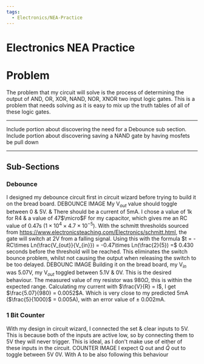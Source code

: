 ```yaml
---
tags:
  - Electronics/NEA-Practice
---
```

# Electronics NEA Practice

# Problem
The problem that my circuit will solve is the process of determining the output of AND, OR, XOR, NAND, NOR, XNOR two input logic gates.
This is a problem that needs solving as it is easy to mix up the truth tables of all of these logic gates.

---
Include portion about discovering the need for a Debounce sub section.
Include portion about discovering saving a NAND gate by having mosfets be pull down

---
## Sub-Sections
### Debounce
I designed my debounce circuit first in circuit wizard before trying to build it on the bread board.
DEBOUNCE IMAGE
My V$_{out}$ value should toggle between 0 & 5V. & There should be a current of 5mA.
I chose a value of 1k for R4 & a value of 47$\micro$F for my capacitor, which gives me an RC value of 0.47s ($1\times10^4\times4.7\times10^{-5}$). With the schmitt thresholds sourced from https://www.electronicsteaching.com/Electronics/schmitt.html, the gate will switch at 2V from a falling signal. Using this with the formula $t = -RC\times Ln(\frac{V_{out}}{V_{in}}) = -0.47\times Ln(\frac{2}{5}) =$ 0.430 seconds before the threshold will be reached. This eliminates the switch bounce problem, whilst not causing the output when releasing the switch to be too delayed.
DEBOUNC IMAGE
Building it on the bread board, my V$_{in}$ was 5.07V, my V$_{out}$ toggled between 5.1V & 0V. This is the desired behaviour. The measured value of my resistor was 980$\Omega$, this is within the expected range. Calculating my current with $\frac{V}{R} = I$, I get $\frac{5.07}{980} = 0.0052$A. Which is very close to my predicted 5mA ($\frac{5}{1000}$ = 0.005A), with an error value of  $\pm$ 0.002mA. 

### 1 Bit Counter
With my design in circuit wizard, I connected the set & clear inputs to 5V. This is because both of the inputs are active low, so by connecting them to 5V they will never trigger. This is ideal, as I don't make use of either of these inputs in the circuit.
COUNTER IMAGE
I expect Q out and $\bar{Q}$ out to toggle between 5V 0V. With A to be also following this behaviour
